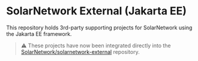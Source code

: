 # SolarNetwork External (Jakarta EE)

This repository holds 3rd-party supporting projects for SolarNetwork using the Jakarta EE framework.

> :warning: These projects have now been integrated directly into the 
> [SolarNetwork/solarnetwork-external](https://github.com/SolarNetwork/solarnetwork-external)
> repository.
